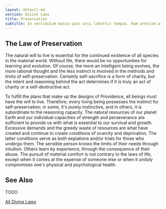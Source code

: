 ```yaml
---
layout: default-md
section: Divine Laws
title: Preservation
subtitle: In vestibulum massa quis arcu lobortis tempus. Nam pretium arcu in odio vulputate luctus.
---
```


## The Law of Preservation
The natural will to live is essential for the continued existence of all species in the material world. Without life, there would be no opportunities for learning and evolution. Of course, the more an intelligent being evolves, the more rational thought and the less instinct is involved in the methods and limits of self-preservation. Certainly self-sacrifice is a form of charity, but the intent and reasoning behind the act determines if it is truly an act of charity or a self-destructive act. 

To fulfill the plans that make up the designs of Providence, all beings must have the will to live.  Therefore, every living being possesses the instinct for self-preservation; in some, it's purely instinctive, and in others, it is subordinate to the reasoning capacity.  The natural resources of our planet Earth and our individual capacities of strength and perseverance are sufficient to provide us with what is essential to our survival and growth.  Excessive demands and the greedy waste of resources are what have created and continue to create conditions of scarcity and deprivation. The latter conditions serve as both expiations and/or trials for those who undergo them.  The sensible person knows the limits of their needs through intuition. Others learn by experience, through the consequence of their abuse.  The pursuit of material comfort is not contrary to the laws of life, except when it comes at the expense of someone else or when it unduly compromises one's physical and psychological health.

## See Also
TODO


<a href="/divine-laws" class="button special">All Divine Laws</a>
